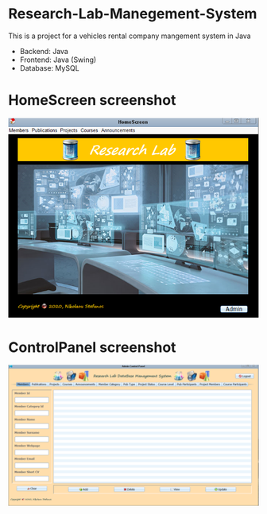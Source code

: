 # Research-Lab-Manegement-System
This is a project for a vehicles rental company mangement system in Java
* Backend: Java
* Frontend: Java (Swing)
* Database: MySQL

# HomeScreen screenshot
![](Images/LabHomeScreen.png)

# ControlPanel screenshot
![](Images/LabControlPanel.png)

